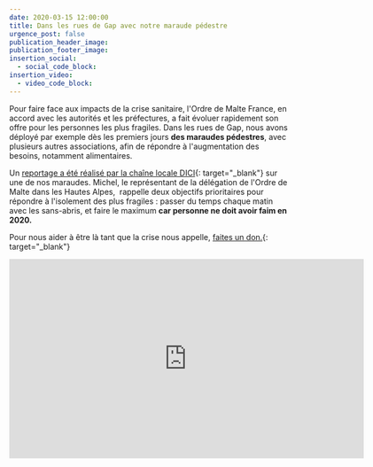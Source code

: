 ```yaml
---
date: 2020-03-15 12:00:00
title: Dans les rues de Gap avec notre maraude pédestre
urgence_post: false
publication_header_image:
publication_footer_image:
insertion_social:
  - social_code_block:
insertion_video:
  - video_code_block:
---
```


Pour faire face aux impacts de la crise sanitaire, l'Ordre de Malte France, en accord avec les autorit&eacute;s et les pr&eacute;fectures, a fait &eacute;voluer rapidement son offre pour les personnes les plus fragiles. Dans les rues de Gap, nous avons d&eacute;ploy&eacute; par exemple d&egrave;s les premiers jours **des maraudes p&eacute;destres**, avec plusieurs autres associations, afin de r&eacute;pondre &agrave; l'augmentation des besoins, notamment alimentaires.

Un [reportage a &eacute;t&eacute; r&eacute;alis&eacute; par la cha&icirc;ne locale DICI](https://www.dici.fr/actu/2020/04/22/ne-se-laisse-abattre-chaue-jour-l-ordre-de-malte-sillonne-rues-de-gap-aider-plus-demunis-1389199){: target="_blank"} sur une de nos maraudes. Michel, le repr&eacute;sentant de la d&eacute;l&eacute;gation de l'Ordre de Malte dans les Hautes Alpes,&nbsp; rappelle deux objectifs prioritaires pour r&eacute;pondre &agrave; l'isolement des plus fragiles : passer du temps chaque matin avec les sans-abris, et faire le maximum **car personne ne doit avoir faim en 2020.&nbsp;**

Pour nous aider &agrave; &ecirc;tre l&agrave; tant que la crise nous appelle, [faites un don.](https://covid19.ordredemaltefrance.org/){: target="_blank"}

<iframe title="vimeo-player" src="https://player.vimeo.com/video/410300753" width="640" height="360" frameborder="0" allowfullscreen=""></iframe>